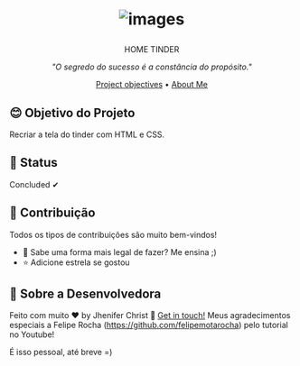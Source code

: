 <h1 align="center">
  
![images](https://user-images.githubusercontent.com/85563316/159079246-ca01fa60-08e8-4417-836c-1d762355832b.png)

</h1>

<p align="center">HOME TINDER</p>

<p align="center"><i>"O segredo do sucesso é a constância do propósito."</i> </p>


<p align="center">
  <a href="#blush-objetivo-do-projeto">Project objectives</a> •
  <a href="#art-sobre-a-desenvolvedora">About Me</a>
</p>


## :blush: **Objetivo do Projeto**

Recriar a tela do tinder com HTML e CSS.

## 🚀 **Status**

Concluded ✔

## :handshake: **Contribuição**

Todos os tipos de contribuições são muito bem-vindos!

-   🐛 Sabe uma forma mais legal de fazer? Me ensina ;)
-   ⭐️ Adicione estrela se gostou


## :art: **Sobre a Desenvolvedora**

Feito com muito ♥ by Jhenifer Christ :wave: [Get in touch!](https://www.linkedin.com/in/jjheniferchrist/)
Meus agradecimentos especiais a Felipe Rocha (https://github.com/felipemotarocha) pelo tutorial no Youtube!

É isso pessoal, até breve =)
